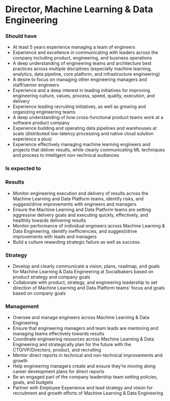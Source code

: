 Director, Machine Learning & Data Engineering
=====================

### Should have
* At least 5 years experience managing a team of engineers
* Experience and excellence in communicating with leaders across the company including product, engineering, and business operations
* A deep understanding of engineering teams and architecture best practices across multiple disciplines (especially machine learning, analytics, data pipeline, core platform, and infrastructure engineering)
* A desire to focus on managing other engineering managers and staff/senior engineers
* Experience and a deep interest in leading initiatives for improving engineering culture, values, process, speed, quality, execution, and delivery
* Experience leading recruiting initiatives, as well as growing and organizing engineering teams
* A deep understanding of how cross-functional product teams work at a software product company
* Experience building and operating data pipelines and warehouses at scale (distributed low-latency processing and native cloud solution experience a plus)
* Experience effectively managing machine learning engineers and projects that deliver results, while clearly communicating ML techniques and process to intelligent non-technical audiences

### Is expected to
### Results
* Monitor engineering execution and delivery of results across the Machine Learning and Data Platform teams, identify risks, and suggest/drive improvements with engineers and managers
* Ensure the Machine Learning and Data Platform teams are setting aggressive delivery goals and executing quickly, effectively, and healthily towards delivering results 
* Monitor performance of individual engineers across Machine Learning & Data Engineering, identify inefficiencies, and suggest/drive improvements with leads and managers
* Build a culture rewarding strategic failure as well as success.

### Strategy
* Develop and clearly communicate a vision, plans, roadmap, and goals for Machine Learning & Data Engineering at Socialbakers based on product strategy and company goals
* Collaborate with product, strategy, and engineering leadership to set direction of Machine Learning and Data Platform teams’ focus and goals based on company goals

### Management
* Oversee and manage engineers across Machine Learning & Data Engineering
* Ensure that engineering managers and team leads are mentoring and managing teams effectively towards results
* Coordinate engineering resources across Machine Learning & Data Engineering and strategically plan for the future with the CTO/VP/Directors, product, and recruiting
* Mentor direct reports in technical and non-technical improvements and growth
* Help engineering managers create and ensure they’re moving along career development plans for direct reports
* Be an engaged part of the company leadership team setting policies, goals, and budgets
* Partner with Employee Experience and lead strategy and vision for recruitment and growth efforts of Machine Learning & Data Engineering
